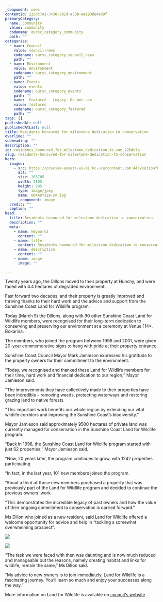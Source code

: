 ```yaml
---
_component: news
contentId: 225dc7a1-3438-501d-a338-ee193de4ad9f
primaryCategory:
  name: Community
  value: community
  codename: oursc_category_community
  path: ""
categories:
  - name: Council
    value: council-news
    codename: oursc_category_council_news
    path: ""
  - name: Environment
    value: environment
    codename: oursc_category_environment
    path: ""
  - name: Events
    value: events
    codename: oursc_category_events
    path: ""
  - name: _Featured - Legacy. Do not use
    value: featured
    codename: oursc_category_featured
    path: ""
tags: []
publishedAt: null
publishedAtLast: null
title: Residents honoured for milestone dedication to conservation
overline: ""
subheading: ""
description: ""
id: residents_honoured_for_milestone_dedication_to_con_225dc7a
slug: residents-honoured-for-milestone-dedication-to-conservation
hero:
  images:
    - src: https://preview-assets-us-01.kc-usercontent.com:443/c631baf8-1b46-001f-580c-d0001b68b4a8/d83d4f20-58f7-4c2e-83b5-2f68d3ba7301/004A9712a-sm.jpg
      alt: ""
      size: 203705
      width: 2105
      height: 995
      type: image/jpeg
      name: 004A9712a-sm.jpg
      _component: image
  credit: ""
  caption: ""
head:
  title: Residents honoured for milestone dedication to conservation
  description: ""
  meta:
    - name: keywords
      content: ""
    - name: title
      content: Residents honoured for milestone dedication to conservation
    - name: description
      content: ""
    - name: image
      image: ""

---
```

Twenty years ago, the Dillons moved to their property at Hunchy, and were faced with 4.4 hectares of degraded environment.

Fast forward two decades, and their property is greatly improved and thriving thanks to their hard work and the advice and support from the Sunshine Coast Land for Wildlife program.

Today (March 9) the Dillons, along with 90 other Sunshine Coast Land for Wildlife members, were recognised for their long-term dedication to conserving and preserving our environment at a ceremony at Venue 114\*, Bokarina.

The members, who joined the program between 1998 and 2001, were given 20-year commemorative signs to hang with pride at their property entrance.

Sunshine Coast Council Mayor Mark Jamieson expressed his gratitude to the property owners for their commitment to the environment.

“Today, we recognised and thanked these Land for Wildlife members for their time, hard work and financial dedication to our region,” Mayor Jamieson said.

“The improvements they have collectively made to their properties have been incredible – removing weeds, protecting waterways and restoring grazing land to native forests.

“This important work benefits our whole region by extending our vital wildlife corridors and improving the Sunshine Coast’s biodiversity.”

Mayor Jamieson said approximately 9500 hectares of private land was currently managed for conservation in the Sunshine Coast Land for Wildlife program.

“Back in 1998, the Sunshine Coast Land for Wildlife program started with just 62 properties,” Mayor Jamieson said.

“Now, 20 years later, the program continues to grow, with 1242 properties participating.

“In fact, in the last year, 101 new members joined the program.

“About a third of those new members purchased a property that was previously part of the Land for Wildlife program and decided to continue the previous owners’ work.

“This demonstrates the incredible legacy of past owners and how the value of their ongoing commitment to conservation is carried forward.”

Ms Dillon who joined as a new resident, said Land for Wildlife offered a welcome opportunity for advice and help in “tackling a somewhat overwhelming prospect”.

![](https://preview-assets-us-01.kc-usercontent.com:443/c631baf8-1b46-001f-580c-d0001b68b4a8/bea02dbf-0b0f-4383-be06-8f86ef15e9b4/004A9711-sm-3-1024x683.jpg)

![](https://preview-assets-us-01.kc-usercontent.com:443/c631baf8-1b46-001f-580c-d0001b68b4a8/7ec88e57-b917-41b5-8f49-e00daa4982ec/Linking-habitats-Joan-Dillon-20-yr-land-for-wildlife-member-768x1024.jpg)

“The task we were faced with then was daunting and is now much reduced and manageable but the reasons, namely creating habitat and links for wildlife, remain the same,” Ms Dillon said.

“My advice to new owners is to join immediately. Land for Wildlife is a fascinating journey. You’ll learn so much and enjoy your successes along the way.”

More information on Land for Wildlife is available on [council's website](https://www.sunshinecoast.qld.gov.au/Environment/Get-Involved-in-Conservation/Land-for-Wildlife)
.
